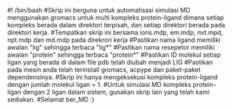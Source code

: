 #! /bin/bash
#Skrip ini berguna untuk automatisasi simulasi MD menggunakan gromacs untuk multi kompleks protein-ligand dimana setiap kompleks berada dalam direktori terpisah, dan setiap direktori berada pada direktori kerja.
#Tempatkan skrip ini bersama ions.mdp, em.mdp, nvt.mpd, npt.mdp dan md.mdp pada direkrori kerja
#Pastikan nama ligand memiliki awalan "lig" sehingga terbaca "lig*"
#Pastikan nama resepetor memiliki awalan "protein" sehingga terbaca "protein*"
#Pastikan ID molekul setiap ligan yang berada di dalam file pdb telah diubah menjadi LIG
#Pastikan pada mesin anda telah terinstall gromacs, acpype dan paket-paket dependensinya.
#Skrip ini hanya mengeksekusi kompleks protein-ligand dengan jumlah molekul ligan = 1. 
#Untuk simulasi MD kompleks protein-ligan dengan 2 ligan dalam sistem, gunakan skrip lain yang telah kami sediakan.
#Selamat ber_MD :)
